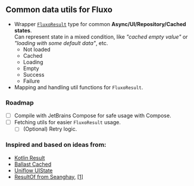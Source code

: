 ## Common data utils for Fluxo

* Wrapper [`FluxoResult`](src/commonMain/kotlin/kt/fluxo/data/FluxoResult.kt) type for common
  **Async/UI/Repository/Cached states**. <br>Can represent state in a mixed condition, like *"cached empty value"*
  or *"loading with some default data"*, etc.
  * Not loaded
  * Cached
  * Loading
  * Empty
  * Success
  * Failure
* Mapping and handling util functions for `FluxoResult`.

### Roadmap

* [ ] Compile with JetBrains Compose for safe usage with Compose.
* [ ] Fetching utils for easier `FluxoResult` usage.
  * [ ] \(Optional) Retry logic.

### Inspired and based on ideas from:

* [Kotlin Result](https://kotlinlang.org/api/latest/jvm/stdlib/kotlin/-result/)
* [Ballast Cached](https://copper-leaf.github.io/ballast/wiki/modules/ballast-repository/#cached)
* [Uniflow UIState](https://github.com/uniflow-kt/uniflow-kt/blob/2a8835b/uniflow-core/src/main/kotlin/io/uniflow/core/flow/data/UIState.kt#L25)
* [ResultOf from Seanghay](https://github.com/seanghay/result-of), [[1]](https://medium.com/swlh/kotlin-sealed-class-for-success-and-error-handling-d3054bef0d4e)
